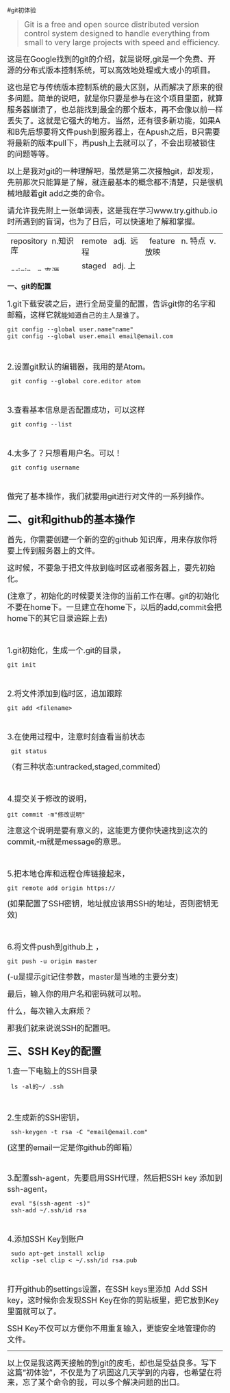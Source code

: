 #git初体验
<blockquote>
    <p>
        <span style="font-size: 18px;">Git is a free and open source distributed version control system designed to handle everything from small to very large projects with speed and efficiency.</span>
    </p>
</blockquote>
<p>
    <span style="font-size: 18px;">这是在Google找到的git的介绍，就是说呀,git是一个免费、开源的分布式版本控制系统，可以高效地处理或大或小的项目。</span></span></span></span>
</p>
<p>
    <span style="font-size: 18px;">这也是它与传统版本控制系统的最大区别，从而解决了原来的很多问题。简单的说吧，就是你只要是参与在这个项目里面，就算服务器崩溃了，也总能找到最全的那个版本，再不会像以前一样丢失了。这就是它强大的地方。当然，还有很多新功能，如果A和B先后想要将文件push到服务器上，在Apush之后，B只需要将最新的版本pull下，再push上去就可以了，不会出现被锁住的问题等等。</span>
</p>
<p>
    <span style="font-size: 18px;">以上是我对git的一种理解吧，虽然是第二次接触git，却发现，先前那次只能算是了解，就连最基本的概念都不清楚，只是很机械地敲着git add之类的命令。</span>
</p>
<p>
    <span style="font-size: 18px;">请允许我先附上一张单词表，这是我在学习www.try.github.io 时所遇到的盲词，也为了日后，可以快速地了解和掌握。</span>
</p>
<p>
    <span style="line-height: 18px; font-family: Consolas, 微软雅黑, monospace, Verdana, sans-serif, 宋体; font-size: 12px; background-color: rgb(246, 246, 246);"></span>
</p>
<table style="height: 87px;">
    <tbody>
        <tr>
            <td style="-ms-word-break: break-all;">
                <span style="line-height: 22.5px; font-size: 18px;">repository &nbsp;n.知识库</span>
            </td>
            <td style="-ms-word-break: break-all;">
                <span style="font-size: 18px;">remote &nbsp; adj. &nbsp;远程</span>
            </td>
            <td style="-ms-word-break: break-all;">
                <span style="font-size: 18px;">&nbsp; feature &nbsp; n. 特点 &nbsp;v.放映</span>
            </td>
        </tr>
        <tr>
            <td style="-ms-word-break: break-all;">
                <span style="font-size: 18px;">origin &nbsp; n.来源</span>
            </td>
            <td style="-ms-word-break: break-all;">
                <span style="font-size: 18px;">staged &nbsp; adj. 上演</span>
            </td>
            <td style="-ms-word-break: break-all;"></td>
        </tr>
    </tbody>
</table>
<h3>
    一、git的配置
</h3>
<p>
    <span style="font-size: 18px;">1.git下载安装之后，进行全局变量的配置，告诉git你的名字和邮箱，这样它就<span style="font-size: 16px;">能知道自己的主人是谁了。</span></span>
</p>
<pre class="brush:shell;toolbar: true; auto-links: false;">git config --global user.name&quot;name&quot;
git config --global user.email email@email.com</pre>
<p>
    <span style="font-size: 18px;"></span>
</p>
<p>
    <span style="font-size: 18px;"><br/></span>
</p>
<p>
    <span style="font-size: 18px;">2.设置git默认的编辑器，我用的是Atom。</span>
</p>
<pre class="brush:shell;toolbar: true; auto-links: false;"> git config --global core.editor atom</pre>
<p>
    <span style="font-size: 18px; font-family: Consolas, 微软雅黑, monospace, Verdana, sans-serif, 宋体; line-height: 18px; background-color: rgb(246, 246, 246);"></span><br/>
</p>
<p>
    <span style="font-size: 18px;">3.查看基本信息是否配置成功，可以这样</span><br/>
</p>
<pre class="brush:shell;toolbar: true; auto-links: false;"> git config --list</pre>
<p>
    <br/><span style="font-size: 18px; font-family: Consolas, 微软雅黑, monospace, Verdana, sans-serif, 宋体; line-height: 18px; background-color: rgb(246, 246, 246);"></span>
</p>
<p>
    <span style="font-size: 18px;">4.太多了？只想看用户名。可以！</span>
</p>
<pre class="brush:shell;toolbar: true; auto-links: false;"> git config username</pre>
<p>
    <span style="font-size: 18px; font-family: Consolas, 微软雅黑, monospace, Verdana, sans-serif, 宋体; line-height: 18px; background-color: rgb(246, 246, 246);"></span><br/>
</p>
<p>
    <span style="font-size: 18px;">做完了基本操作，我们就要用git进行对文件的一系列操作。</span>
</p>
<h3>
    <span style="font-size: 24px;">二、git和github的基本操作</span>
</h3>
<p>
    <span style="font-size: 18px;">首先，你需要创建一个新的空的github 知识库，用来存放你将要上传到服务器上的文件。</span>
</p>
<p>
    <span style="font-size: 18px;">这时候，不要急于把文件放到临时区或者服务器上，要先初始化。</span>
</p>
<p>
    <span style="font-size: 18px;">(注意了，初始化的时候要关注你的当前工作在哪。git的初始化不要在home下。一旦建立在home下，以后的add,commit会把home下的其它目录追踪上去)</span>
</p>
<p>
    <span style="font-size: 18px;"><br/></span>
</p>
<p>
    <span style="font-size: 18px;">1.git</span><span style="font-size: 18px;">初始化，生成一个.git的目录，</span>
</p>
<pre class="brush:shell;toolbar: true; auto-links: false;">git init</pre>
<p>
    <br/><span style="font-size: 18px; font-family: Consolas, 微软雅黑, monospace, Verdana, sans-serif, 宋体; line-height: 18px; background-color: rgb(246, 246, 246);"></span>
</p>
<p>
    <span style="font-size: 18px;">2.将文件添加到临时区，追加跟踪</span><br/>
</p>
<pre class="brush:shell;toolbar: true; auto-links: false;">git add &lt;filename&gt;</pre>
<p>
    <br/>
</p>
<p>
    <span style="font-size: 18px;">3.在使用过程中，注意时刻查看当前状态</span>
</p>
<pre class="brush:shell;toolbar: true; auto-links: false;"> git status</pre>
<p>
    <span style="font-size: 18px;">（有三种状态:untracked,staged,commited）</span>
</p>
<p>
    <span style="font-size: 18px;"><br/></span>
</p>
<p>
    <span style="font-size: 18px;">4.提交关于修改的说明，</span>
</p>
<pre class="brush:shell;toolbar: true; auto-links: false;">git commit -m&quot;修改说明&quot;</pre>
<p>
    <span style="font-size: 18px;">注意这个说明是要有意义的，这能更方便你快速找到这次的commit,-m就是message的意思。</span><br/><span style="font-size: 18px; font-family: Consolas, 微软雅黑, monospace, Verdana, sans-serif, 宋体; line-height: 18px; background-color: rgb(246, 246, 246);"></span>
</p>
<p>
    <span style="font-size: 18px;"><br/></span>
</p>
<p>
    <span style="font-size: 18px;">5.把本地仓库和远程仓库链接起来，</span><br/>
</p>
<pre class="brush:shell;toolbar: true; auto-links: false;">git remote add origin https://</pre>
<p>
    <span style="font-size: 18px;">(如果配置了SSH密钥，地址就应该用SSH的地址，否则密钥无效)</span>
</p>
<p>
    <span style="font-size: 18px;"><br/></span>
</p>
<p>
    <span style="font-size: 18px;">6.将文件push到github上 ，</span>
</p>
<pre class="brush:shell;toolbar: true; auto-links: false;">git push -u origin master</pre>
<p>
    <span style="font-size: 18px;">(-u是提示git记住参数，master是当地的主要分支)</span>
</p>
<p>
    <span style="font-size: 18px;">最后，输入你的用户名和密码就可以啦。</span>
</p>
<p>
    <span style="font-size: 18px;">什么，每次输入太麻烦？</span>
</p>
<p>
    <span style="font-size: 18px;">那我们就来说说SSH的配置吧。</span>
</p>
<h3>
    <span style="font-size: 24px;">三、SSH Key的配置</span>
</h3>
<p>
    <span style="font-size: 18px;">1.查一下电脑上的SSH目录</span>
</p>
<pre class="brush:shell;toolbar: true; auto-links: false;"> ls -al的~/ .ssh</pre>
<p>
    <span style="font-size: 18px;"><br/></span>
</p>
<p>
    <span style="font-size: 18px;">2.生成新的SSH密钥，</span><br/>
</p>
<pre class="brush:shell;toolbar: true; auto-links: false;"> ssh-keygen -t rsa -C &quot;email@email.com&quot;</pre>
<p>
    <span style="font-size: 18px;">(这里的email一定是你github的邮箱）</span>
</p>
<p>
    <br/>
</p>
<p>
    <span style="font-size: 18px;">3.配置ssh-agent，先要启用SSH代理，然后把SSH key 添加到 ssh-agent，</span><span style="font-size: 18px;"><br/></span>
</p>
<pre class="brush:shell;toolbar: true; auto-links: false;"> eval &quot;$(ssh-agent -s)&quot;
 ssh-add ~/.ssh/id_rsa</pre>
<p>
    <br/><span style="font-size: 18px; font-family: Consolas, 微软雅黑, monospace, Verdana, sans-serif, 宋体; line-height: 18px; background-color: rgb(246, 246, 246);"></span>
</p>
<p>
    <span style="font-size: 18px;">4.添加SSH Key到账户</span>
</p>
<pre class="brush:shell;toolbar: true; auto-links: false;"> sudo apt-get install xclip
 xclip -sel clip &lt; ~/.ssh/id_rsa.pub</pre>
<p>
    <span style="font-size: 18px; font-family: Consolas, 微软雅黑, monospace, Verdana, sans-serif, 宋体; line-height: 18px; background-color: rgb(246, 246, 246);"></span><br/>
</p>
<p>
    <span style="font-size: 18px;">打开github的settings设置，在SSH keys里添加 &nbsp;Add SSH key，这时候你会发现SSH Key在你的剪贴板里，把它放到Key里面就可以了。</span>
</p>
<p>
    <span style="font-size: 18px;">SSH Key不仅可以方便你不用重复输入，更能安全地管理你的文件。</span>
</p>
<hr/>
<p>
    <span style="font-size: 18px;">以上仅是我这两天接触的到git的皮毛，却也是受益良多。<span style="font-size: 18px; line-height: 22.5px;">写下这篇“初体验”，不仅是为了巩固这几天学到的内容，也希望在将来，忘了某个命令的我，可以多个解决问题的出口。</span></span>
</p>
<p>
    <br/>
</p>

